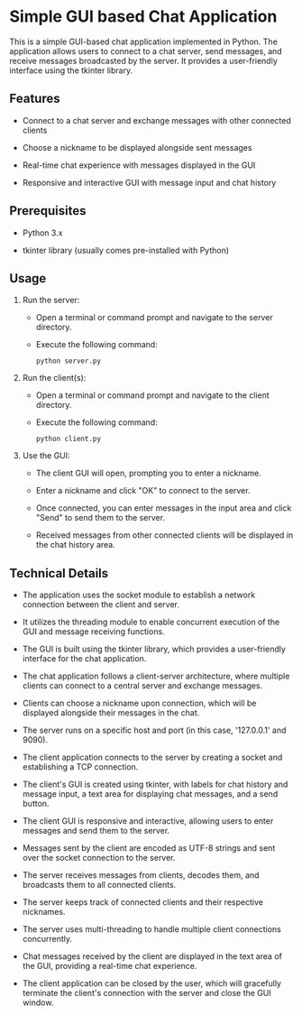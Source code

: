 # Simple GUI based Chat Application

This is a simple GUI-based chat application implemented in Python. The application allows users to connect to a chat server, send messages, and receive messages broadcasted by the server. It provides a user-friendly interface using the tkinter library.

## Features

- Connect to a chat server and exchange messages with other connected clients

- Choose a nickname to be displayed alongside sent messages

- Real-time chat experience with messages displayed in the GUI

- Responsive and interactive GUI with message input and chat history

## Prerequisites

- Python 3.x

- tkinter library (usually comes pre-installed with Python)

## Usage

1. Run the server:
   - Open a terminal or command prompt and navigate to the server directory.

   - Execute the following command:
     ```
     python server.py
     ```

2. Run the client(s):
   - Open a terminal or command prompt and navigate to the client directory.

   - Execute the following command:
     ```
     python client.py
     ```

3. Use the GUI:
   - The client GUI will open, prompting you to enter a nickname.
  
   - Enter a nickname and click "OK" to connect to the server.
   
   - Once connected, you can enter messages in the input area and click "Send" to send them to the server.
   
   - Received messages from other connected clients will be displayed in the chat history area.
   
## Technical Details

-	The application uses the socket module to establish a network connection between the client and server.

-	It utilizes the threading module to enable concurrent execution of the GUI and message receiving functions.

-	The GUI is built using the tkinter library, which provides a user-friendly interface for the chat application.

-	The chat application follows a client-server architecture, where multiple clients can connect to a central server and exchange messages.

-	Clients can choose a nickname upon connection, which will be displayed alongside their messages in the chat.

-	The server runs on a specific host and port (in this case, '127.0.0.1' and 9090).

-	The client application connects to the server by creating a socket and establishing a TCP connection.

-	The client's GUI is created using tkinter, with labels for chat history and message input, a text area for displaying chat messages, and a send button.

-	The client GUI is responsive and interactive, allowing users to enter messages and send them to the server.

-	Messages sent by the client are encoded as UTF-8 strings and sent over the socket connection to the server.

-	The server receives messages from clients, decodes them, and broadcasts them to all connected clients.

-	The server keeps track of connected clients and their respective nicknames.

-	The server uses multi-threading to handle multiple client connections concurrently.

-	Chat messages received by the client are displayed in the text area of the GUI, providing a real-time chat experience.

-	The client application can be closed by the user, which will gracefully terminate the client's connection with the server and close the GUI window.


